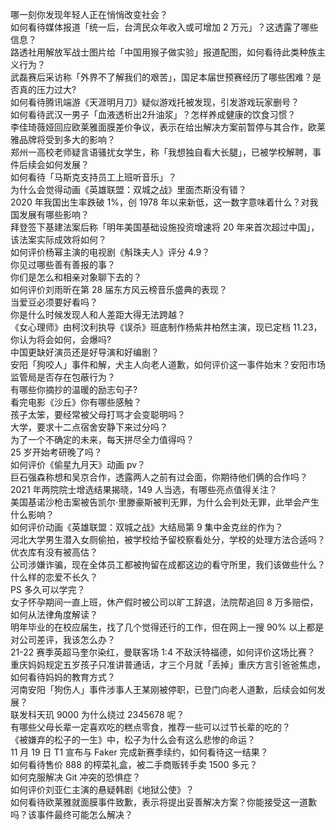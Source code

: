 哪一刻你发现年轻人正在悄悄改变社会？  
如何看待媒体报道「统一后，台湾民众年收入或可增加 2 万元」？这透露了哪些信息？  
路透社用解放军战士图片给「中国用猴子做实验」报道配图，如何看待此类种族主义行为？  
武磊赛后采访称「外界不了解我们的艰苦」，国足本届世预赛经历了哪些困难？是否真的压力过大?  
如何看待腾讯端游《天涯明月刀》疑似游戏托被发现，引发游戏玩家删号？  
如何看待武汉一男子「血液透析出2升油浆」？怎样养成健康的饮食习惯？  
李佳琦薇娅回应欧莱雅面膜差价争议，表示在给出解决方案前暂停与其合作，欧莱雅品牌将受到多大的影响？  
郑州一高校老师疑言语骚扰女学生，称「我想独自看大长腿」，已被学校解聘，事件后续会如何发展？  
如何看待「马斯克支持员工上班听音乐」？  
为什么会觉得动画《英雄联盟：双城之战》里面杰斯没有错？  
2020 年我国出生率跌破 1%，创 1978 年以来新低，这一数字意味着什么？对我国发展有哪些影响？  
拜登签下基建法案后称「明年美国基础设施投资增速将 20 年来首次超过中国」，该法案实际成效将如何？  
如何评价杨幂主演的电视剧《斛珠夫人》评分 4.9？  
你见过哪些善有善报的事？  
你们是怎么和相亲对象聊下去的？  
如何评价刘雨昕在第 28 届东方风云榜音乐盛典的表现？  
当爱豆必须要好看吗？  
你是什么时候发现人和人差距大得无法跨越？  
《女心理师》由柯汶利执导《误杀》班底制作杨紫井柏然主演，现已定档 11.23，你认为将会如何，会爆吗?  
中国更缺好演员还是好导演和好编剧？  
安阳「狗咬人」事件和解，犬主人向老人道歉，如何评价这一事件始末？安阳市场监管局是否存在包蔽行为？  
有哪些你摘抄的温暖的励志句子?  
看完电影《沙丘》你有哪些感触？  
孩子太笨，要经常被父母打骂才会变聪明吗？  
大学，要求十二点宿舍安静下来过分吗？  
为了一个不确定的未来，每天拼尽全力值得吗？  
25 岁开始考研晚了吗？  
如何评价《偷星九月天》动画 pv？  
巨石强森称想和吴京合作，透露两人之前有过会面，你期待他们俩的合作吗？  
2021 年两院院士增选结果揭晓，149 人当选，有哪些亮点值得关注？  
美国基诺沙枪击案被告凯尔·里滕豪斯被判无罪，为什么会判处无罪，此举会产生什么影响？  
如何评价动画《英雄联盟：双城之战》大结局第 9 集中金克丝的作为？  
河北大学男生潜入女厕偷拍，被学校给予留校察看处分，学校的处理方法合适吗？  
优衣库有没有被高估？  
公司涉嫌诈骗，现在全体员工都被拘留在成都这边的看守所里，我们该做些什么？  
什么样的恋爱不长久？  
PS 多久可以学完？  
女子怀孕期间一直上班，休产假时被公司以旷工辞退，法院帮追回 8 万多赔偿，如何从法律角度解读？  
明年毕业的在校应届生，找了几个觉得还行的工作，但在网上一搜 90% 以上都是对公司差评，我该怎么办？  
21-22 赛季英超马奎尔染红，曼联客场 1:4 不敌沃特福德，如何评价这场比赛？  
重庆妈妈规定五岁孩子只准讲普通话，才三个月就「丢掉」重庆方言引爸爸焦虑，如何看待妈妈的教育方式？  
河南安阳「狗伤人」事件涉事人王某刚被停职，已登门向老人道歉，后续会如何发展？  
联发科天玑 9000 为什么绕过 2345678 呢？  
有哪些父母长辈一定喜欢吃的糕点零食，推荐一些可以过节长辈的吃的？  
《被嫌弃的松子的一生》中，松子为什么会有这么悲惨的命运？  
11 月 19 日 T1 宣布与 Faker 完成新赛季续约，如何看待这一结果？  
如何看待售价 888 的榨菜礼盒，被二手商贩转手卖 1500 多元？  
如何克服解决 Git 冲突的恐惧症？  
如何评价刘亚仁主演的悬疑韩剧《地狱公使》？  
如何看待欧莱雅就面膜事件致歉，表示将提出妥善解决方案？你能接受这一道歉吗？该事件最终可能怎么解决？  
